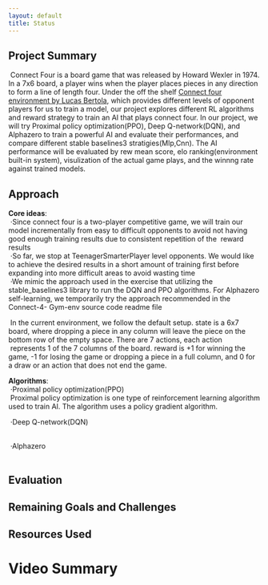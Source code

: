 ```yaml
---
layout: default
title: Status
---
```


## Project Summary
&nbsp;Connect Four is a board game that was released by Howard Wexler in 1974. In a 7x6 board, a player wins when the player places pieces in any direction to form a line of length four. Under the off the shelf [Connect four environment by Lucas Bertola](https://github.com/lucasBertola/Connect-4-Gym-env-Reinforcement-learning/tree/main/exemples), which provides different levels of opponent players for us to train a model, our project explores different RL algorithms and reward strategy to train an AI that plays connect four. In our project, we will try Proximal policy optimization(PPO), Deep Q-network(DQN), and Alphazero to train a powerful AI and evaluate their performances, and compare different stable baselines3 stratigies(Mlp,Cnn). The AI performance will be evaluated by rew mean score, elo ranking(environment built-in system), visulization of the actual game plays, and the winnng rate against trained models.

## Approach
**Core ideas**:  
&nbsp;·Since connect four is a two-player competitive game, we will train our model incrementally from easy to difficult opponents to avoid not having good enough training results due to consistent repetition of the &nbsp;reward results  
&nbsp;·So far, we stop at TeenagerSmarterPlayer level opponents. We would like to achieve the desired results in a short amount of training first before expanding into more difficult areas to avoid wasting time  
&nbsp;·We mimic the approach used in the exercise that utilizing the stable_baselines3 library to run the DQN and PPO algorithms. For Alphazero self-learning, we temporarily try the approach recommended in the Connect-4-&nbsp;Gym-env source code readme file

&nbsp;In the current environment, we follow the default setup. state is a 6x7 board, where dropping a piece in any column will leave the piece on the bottom row of the empty space. There are 7 actions, each action &nbsp;represents 1 of the 7 columns of the board. reward is +1 for winning the game, -1 for losing the game or dropping a piece in a full column, and 0 for a draw or an action that does not end the game.

**Algorithms**:  
&nbsp;·Proximal policy optimization(PPO)  
&nbsp;Proximal policy optimization is one type of reinforcement learning algorithm used to train AI. The algorithm uses a policy gradient algorithm.

&nbsp;·Deep Q-network(DQN)  
&nbsp;

&nbsp;·Alphazero  
&nbsp;


## Evaluation

## Remaining Goals and Challenges

## Resources Used


# Video Summary
